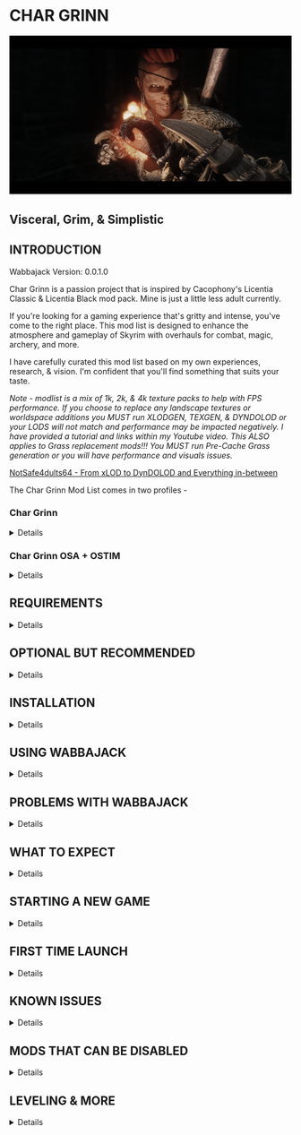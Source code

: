 # CHAR GRINN

![Char Grinn Title Image](https://github.com/notsafeadults64/CharGrinn_Modlist/blob/main/CharGrinn_GH01.png)

## Visceral, Grim, & Simplistic

## INTRODUCTION

Wabbajack Version: 0.0.1.0

Char Grinn is a passion project that is inspired by Cacophony's Licentia Classic & Licentia Black mod pack.  Mine is just a little less adult currently.

If you're looking for a gaming experience that's gritty and intense, you've come to the right place. This mod list is designed to enhance the atmosphere and gameplay of Skyrim with overhauls for combat, magic, archery, and more.

I have carefully curated this mod list based on my own experiences, research, & vision.  I'm confident that you'll find something that suits your taste.

_Note - modlist is a mix of 1k, 2k, & 4k texture packs to help with FPS performance.  If you choose to replace any landscape textures or worldspace additions you MUST run XLODGEN, TEXGEN, & DYNDOLOD or your LODS will not match and performance may be impacted negatively.  I have provided a tutorial and links within my Youtube video.  This ALSO applies to Grass replacement mods!!!  You MUST run Pre-Cache Grass generation or you will have performance and visuals issues._

[NotSafe4dults64 - From xLOD to DynDOLOD and Everything in-between](https://youtu.be/BxHFQaiIVus)

The Char Grinn Mod List comes in two profiles -

### Char Grinn
<details>
Current ESM + ESP total: 246

This profile is for mature audiences and contains nudity and violence. It's not for the faint of heart, but if you're looking for a gaming experience that's raw and unfiltered, this is the profile for you.

- [Load Order Library - Char Grinn NSFW Modlist and Load Order](https://loadorderlibrary.com/lists/char-grinn-1)

- BodySlide_Output
- Nemesis_Output

</details>

### Char Grinn OSA + OSTIM
<details>
Current ESM + ESP total: 252
	
If you're 18+ and looking for something even more intense, the Char Grinn NSFW profile is for you. It contains nudity, sexual content, and violence.  Please use discretion when choosing to use this profile.

- [Load Order Library - Char Grinn Modlist and Load Order](https://loadorderlibrary.com/lists/char-grinn-nsfw)

_Note: This profile uses the following for animations and bodyslides_

- [NSFW] BodySlide_Output - adds different presets
- [NSFW] Nemesis_Output - adds skimpy clothing

</details>

## REQUIREMENTS
<details>

- [Nexus Premium Account](https://forums.nexusmods.com/index.php?/store/category/1-premium-membership/)
- [LoversLab Account](https://www.loverslab.com/)

</details>

## OPTIONAL BUT RECOMMENDED

<details>

Char Grinn Modlist was built around the following mods which GREATLY improve overall performance and gameplay.  Playing Char Grinn without these mods may result in fluctating FPS and lack of animations playing.

- [PureDark's Patreon](https://www.patreon.com/PureDark/) Skyrim Upscaler
- [Ershin's Patreon](https://www.patreon.com/Ershin/)  Open Animation Replacer 

</details>

##  INSTALLATION
<details>
###  Installing Microsoft Visual C++ Redistributable Package

The _Microsoft Visual C++_ redistributable package is required for _Mod Organizer 2_ and you can download it from _Microsoft._ Download the x64 version under "Visual Studio 2015, 2017 and 2019" [here](https://aka.ms/vs/16/release/vc_redist.x64.exe).

###  Steam Config

**Change Steam's Update Behavior**

To ensure that _Steam_ does not automatically update _Skyrim_ for you and lock you out of playing your _Wabbajack_ modlist(s), open the Properties window of _Skyrim AE_ in _Steam_, navigate to the Updates tab and change Automatic updates to _Only update this game when I launch it_. You should also disable the _Steam Cloud_. It is incompatible with the profile-specific saves of a _Wabbajack_ modlist.

**Set the Game language to English**

_Wabbajack_ will check your game files and make sure that your installed version is the same as my installed version. This also means that any other language than English will fail the installation. You can change the game's language in the Properties window as mentioned above. It may be required to verify your files afterward.

**Install Skyrim** 

The _Anniversary Edition_ upgrade is required. No exceptions will be made. If you do not have the game installed, do so and launch the vanilla game to download all _Creation Club_ content available with the upgrade. If for some reason you have problems with your _Steam_ installation, you may need to verify the local content as described in _Steam's_ documentation.

If you didn't see / do the step in the image below when you first launch Skyrim AE, then you either don't have the AE DLC or you missed this step.  Verify your Steam files for Skyrim AE which _should_ correct this for you. 

[Skyrim Anniversary Edition Download prompt](https://preview.redd.it/nt92sg8mdxy71.png?width=3840&format=png&auto=webp&v=enabled&s=4ab3b1b975064119797409185cedd9dfc5c5e5e7)

_Source: [Reddit Post](https://www.reddit.com/r/skyrim/comments/qrgion/screenshots_on_xbox_series_x/)_

**Do Not Use Any Part of This List in a Protected Folder**

This includes `Program Files,` `Program Files (x86)`, `Downloads`, `Documents`, the `Desktop` or any other folders that _Windows_ considers "Protected" (essential to the operating system). If the _Wabbajack_ folder, the _Skyrim Special Edition_ folder, the _Steam_ folder, the modlist folder or the downloads folder are in any of these directories, the modlist will not function properly. Relocate offending folders to a non-Protected location such as the root directory of one of your drives. (D:\ for example.)

**Do Not Use Any Protected Folders inside of OneDrive**

You will experience unusual behavior if your `My Games` folder (usually in the `Documents` folder) is part of a _OneDrive_ Cloud Folder. You will need to relocate it or disable _OneDrive._ There are no exceptions.

**Make Exceptions for Anti-Malware Programs**

Exclude antivirus and anti-malware programs from monitoring three directories: those containing the _Wabbajack_ app, the _Skyrim Special Edition_ game folder, and the directory in which you wish to install the modlist. _Wabbajack_ and _Mod Organizer 2_ both use low-level file system virtualization which most anti-malware programs falsely detect as malicious. 

Particularly intrusive malware solutions such as _Bitdefender_ and _Webroot_ don't propery respect exclusions and cannot be completely disabled -- they must be fully uninstalled. Please consider avoiding third-party anti-malware solutions and relying on _Windows Defender,_ which is more compatible with the applications used to install and play _Wabbajack_ modlists. 

**Set Pagefile to 40GB Or Above**

This can be accomplished in the System Settings for Windows. It is recommended to set the minimum and maximum pagefile size to `40,960` all on one solid state drive as mentioned above. MOre than one pagefile is not needed so long as it is large enough and located on a fast enough drive.

**Ensure Enough Free Storage Space**

As of this writing (03/15/2023) approximately **20GB** is required for the `Steam` folder, **350 GB** for the downloads folder, and **200GB** for the modlist folder. These do not all need to be on the same drive. Approximately **30GB** of free space is required on your `Windows` drive and **30GB** additional free space on your `Wabbajack` drive to leave room for temporary files, patches, and caches. Finally, never reduce the free space on any drive below **15%** (the bar in _File Manager_ will turn red) or you will suffer severe performance problems.
</details>
 
##  USING WABBAJACK
<details>

The download and installation process can take a very long time depending on your system specs. 

It is advised to have ALL relevant folders (for `Wabbajack.exe`, `Steam`, the modlist folder, and the downloads folder) on a solid state drive. Do not place any of these folders on a hard disk drive, flash drive, or external drive of any kind. After the list is installed, you can relocate **only** the downloads folder to such a drive (or delete it, but that may make updating difficult).
</details>


##  PROBLEMS WITH WABBAJACK
<details>

There are a lot of different scenarios where _Wabbajack_ will produce an error. Re-run _Wabbajack_ before seeking assistance. _Wabbajack_ will only download and reinstall the bare minimum necessary to get the modlist working. 

**DO NOT CONTACT MOD AUTHORS DIRECTLY.**

I, NotSafeForAdults64 (aka deathonstilts), fully accept any responsibility for difficulties with this list and any conflicts I introduce, so please do not question mod authors on the _Nexus_, _Lover's Lab_, _Vector Plexus_ or any other site about bugs that may result from this lists' use. Direct your questions to me, not the innocent mod authors who should never be expected to support a modlist setup.

**Various files beginning with "cc" and ending with "esl" or "esm" failed to download.**

You did not purchase the $20 upgrade to Skyrim. This is not negotiable. Purchase it, verify it, delete it and re-download it if necessary, and try again.  

Again, if you don't / didn't see the below you don't have the AE version installed.

[Skyrim Anniversary Edition Download prompt](https://preview.redd.it/nt92sg8mdxy71.png?width=3840&format=png&auto=webp&v=enabled&s=4ab3b1b975064119797409185cedd9dfc5c5e5e7)

_Source: [Reddit Post](https://www.reddit.com/r/skyrim/comments/qrgion/screenshots_on_xbox_series_x/)_

**Could not download x:**

Some Internet providers have difficulty accessing the servers which host the files comprising the list. Try using a VPN (Virtual Private Network) with a terminus set to the United States. Free options include _ProtonVPN_ and _Cloudflare WARP._ If a download gets interrupted, you may need to delete all corrupt local copies before trying again.

**Wabbajack could not find m-Cy game folder:**

Char Grinn will not work with a GOG or pirated version of the game. If you own the game on _Steam,_ go back to the Installation step. If this still doesn't work, ensure that you are not running Wabbajack as an Administrator. **DO NOT ASK FOR HELP WITH PIRATED GAMES.**

**MEGA download cap exceeded.**

This shouldn't happen unless you download the list multiple times or download multiple _Wabbajack_ lists. I can't support circumventing MEGA's bandwith restrictions so either sign up for an account or wait for the timeout to expire.

</details>

##  WHAT TO EXPECT
<details>
In an effort to stabilize this modlist it was installed on two different builds.  While YMMV, feel free to use the following as a baseline prior to installing.

### Note - FPS averages provided below are based on my personal experience and should only be used as a reference and NOT the gospel :)

Alienware (2019) Gaming Desktop
- Ryzen 7 3800X 3.89 GHz
- 32 GB RAM
- 1 TB SSD
- Radeon RX 5700 XT @ 8 GB
	- +/- fps 1920 x 1080 (Skyrim Upscaler FSR2 - off)
	- +/- fps 1920 x 1080 (Skyrim Upscaler FSR2 - on)
	- +/- fps 2560 x 1440 (Skyrim Upscaler FSR2 - off)
	- +/- fps 2560 x 1440 (Skyrim Upscaler FSR2 - on)
	- +/- fps 3440 x 1440 (Skyrim Upscaler FSR2 - off) w/ external monitor
	- +/- fps 3440 x 1440 (Skyrim Upscaler FSR2 - on) w/ external monitor
	
Asus ROG G15 (2021) Gaming Laptop
- Ryzen 9 5900HS 
- 24 GB RAM
- 1 TB SSD
- GeForce RTX 3070 @ 8 GB
	- 50+/- fps 1920 x 1080 (Skyrim Upscaler DLSS - off)
	- 60+/- fps 1920 x 1080 (Skyrim Upscaler DLSS - on)
	- 35+/- fps 2560 x 1440 (Skyrim Upscaler DLSS - off)
	- 45+/- fps 2560 x 1440 (Skyrim Upscaler DLSS - on)
	- 20+/- fps 3440 x 1440 (Skyrim Upscaler DLSS - off) w/ external monitor
	- 30+/- fps 3440 x 1440 (Skyrim Upscaler DLSS - on) w/ external monitor

</details>


##  STARTING A NEW GAME
<details>

The following steps are REQUIRED if playing the modlist in its' current iteration.  Failure to execute the steps below *MAY* impact your game further down the line making it CTD with no resolution to fix!!  It may seem like a lot to do, but it's actually a fairly quick process.

_Note: Times provided below are based on my personal experience and should only be used as a reference and NOT the gospel :)_

 - 01m 45s: MO2 Launch to Skyrim Main Menu
 - 00m 20s: New to RaceMenu
 - 02m 00s: RaceMenu to Final Install Message
 - 02m 00s: MCM Recorder Profile: NSAF64_Base to complete
 - 00m 20s: Alternate Start Bed to Initial Location Load
 - 00m 20s: MCM Recorder Profile: NSAF64_Before You Begin
 
</details>

 ##  FIRST TIME LAUNCH
<details>

01. Open Mod Organizer 2 (aka MO2)
02. Select your Char Grinn profile (using *Char Grinn* for this example)
03. Select *Run* in MO2 to start the game
04. Once in Skyrim, select *New*
05. Create & Name your character in RaceMenu (loads automatically)
06. Get some coffee & allow on-screen messages to completely disappear before touching your controls!
	- Note: Game will 'Autosave' during this process'
07. Select *OK* to all pop-up message windows
08. Open the System Menu and select *Mod Configuration*
09. Scroll down to *MCM Recorder*
10. Select *NSAF64_Base* and follow pop-up message windows
11. Step away from the controls!
12. Allow *NSAF64_Base* to complete and all on-screen messages to disappear
13. Select *OK* to all pop-up message windows
14. Go to the Merdia State and select your origin.
15. Sleep in the bed (unless you selected the _Escape from this cell_ option).
	- Note: Vanilla Start is *NOT* tested and should not be selected.
16. Unpause screen once your location loads (you will switch to 1st person).
17. Select difficulty level for *Moonlight Tales*
18. On-Screen message will state *Sunhelm: Started*, find a nearby bed to finish this setup.  
19. Select *OK* after you wake.
20. Open the System Menu and select *Mod Configuration*
21. Scroll down to *MCM Recorder*
22. Select *NSAF64_Before You Begin* and follow pop-up message windows.
23. Once all on-screen messages and pop-up windows are gone, press the BACKSPACE key for Immersive Equipment Display (IED) options.
24. In Display Manager, select the NSAF64_Presets and click APPLY
25. In Gear positioning, select the NSAF64_Presets and click APPLY.  Press ESC to close IED.
26. SAVE YOUR GAME and EXIT Skyrim.
27. Launch Char Grinn profile again through MO2
28. Load your game and start your journey!!

</details>


##  KNOWN ISSUES
<details>
	
Please remember that this is an ALPHA build.  Bugs, glitches, and other undesirables may occur during your playthrough of this modlist.  Some are just expected due to the age of the game engine and the amount of mods piled on top.  I will help where I can and will enlist the assistance of others in the community to help resolve what is possible.

No doubt that you will want to customize the Char Grinn modlist to fit your preferred playstyle.  This is encouraged, however, the following mods have caused random CTDs (Crash to Desktop) during my personal test playthrough.  This is NOT a negative review of these mods, in fact, I WANTED these in my modlist.  They just didn't play well with something I wanted more.

If you figure out the root cause of the CTD, please share!  My goal is to have a running list of any known mods to clash with this modlist.

- [IMMERSIVE PATROLS SE](https://www.nexusmods.com/skyrimspecialedition/mods/718) Random CTD
- [ORDINARY WOMEN SE](https://www.nexusmods.com/skyrimspecialedition/mods/12376) Random CTD
- [NITHI NPC REPLACEMENTS](https://www.nexusmods.com/users/17024379) Naked and/or invisible NPCs
- [MINIMAP](https://www.nexusmods.com/skyrimspecialedition/mods/49490) Repeatable CTD in a few dungeons

The following mod(s) are added for effect and should only be utilized for atmospheric screenshots.  However, I like to live dangerously and use it for most places :p
	
- [Craftable Shadow Torch SSE and VR](https://www.nexusmods.com/skyrimspecialedition/mods/64580)
	- Crashes within certain dungeons due to a shadow error.
	- Known to crash in Bleak Falls Barrow & Fell Glow Keep
	
</details>

##  MODS THAT CAN BE DISABLED
<details>
	
These mods were added based on my preferences and playstyle.  You are more than welcome to disable these mods, just do so BEFORE starting your game!!

- [GamePad Plus Plus](https://www.nexusmods.com/skyrimspecialedition/mods/27007)
	- I use a combiniation of GamePad + Keyboard, this mod allows you to assign keys to combo GamePad buttons.
- [LamasTinyHud](https://www.nexusmods.com/skyrimspecialedition/mods/82545)
	- Preferred over iEquip due to ease of use for me.  Again, personal preference!
- [Craftable Shadow Torch SSE and VR](https://www.nexusmods.com/skyrimspecialedition/mods/64580)
	- Completely optional mod and can be disabled if you don't plan to use it.
	
</details>

## LEVELING & MORE
<details>
	
The following mods impact overall leveling & timescales.  Feel free to adjust to your preferred setup through their respective MCM menus in the game -

- [Leveling Freedom](https://www.nexusmods.com/skyrimspecialedition/mods/69589)
	- Adjusts how quickly you level up your character.  Char Grinn uses the 2nd slowest option.
- [Dynamic Timescale SE](https://www.nexusmods.com/skyrimspecialedition/mods/18922)
	- Adjusts the timescale based on combat, location, and other factors.
	
	
</details>

	
 
